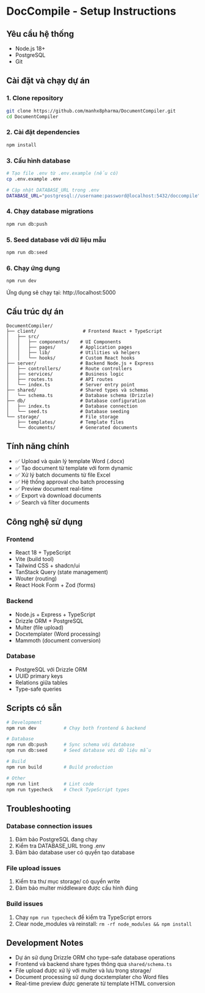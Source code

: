 # DocCompile - Setup Instructions

## Yêu cầu hệ thống
- Node.js 18+ 
- PostgreSQL
- Git

## Cài đặt và chạy dự án

### 1. Clone repository
```bash
git clone https://github.com/manhx8pharma/DocumentCompiler.git
cd DocumentCompiler
```

### 2. Cài đặt dependencies
```bash
npm install
```

### 3. Cấu hình database
```bash
# Tạo file .env từ .env.example (nếu có)
cp .env.example .env

# Cập nhật DATABASE_URL trong .env
DATABASE_URL="postgresql://username:password@localhost:5432/doccompile"
```

### 4. Chạy database migrations
```bash
npm run db:push
```

### 5. Seed database với dữ liệu mẫu
```bash
npm run db:seed
```

### 6. Chạy ứng dụng
```bash
npm run dev
```

Ứng dụng sẽ chạy tại: http://localhost:5000

## Cấu trúc dự án

```
DocumentCompiler/
├── client/                 # Frontend React + TypeScript
│   ├── src/
│   │   ├── components/    # UI Components
│   │   ├── pages/         # Application pages
│   │   ├── lib/           # Utilities và helpers
│   │   └── hooks/         # Custom React hooks
├── server/                # Backend Node.js + Express
│   ├── controllers/       # Route controllers
│   ├── services/          # Business logic
│   ├── routes.ts          # API routes
│   └── index.ts           # Server entry point
├── shared/                # Shared types và schemas
│   └── schema.ts          # Database schema (Drizzle)
├── db/                    # Database configuration
│   ├── index.ts           # Database connection
│   └── seed.ts            # Database seeding
└── storage/               # File storage
    ├── templates/         # Template files
    └── documents/         # Generated documents
```

## Tính năng chính

- ✅ Upload và quản lý template Word (.docx)
- ✅ Tạo document từ template với form dynamic
- ✅ Xử lý batch documents từ file Excel
- ✅ Hệ thống approval cho batch processing
- ✅ Preview document real-time
- ✅ Export và download documents
- ✅ Search và filter documents

## Công nghệ sử dụng

### Frontend
- React 18 + TypeScript
- Vite (build tool)
- Tailwind CSS + shadcn/ui
- TanStack Query (state management)
- Wouter (routing)
- React Hook Form + Zod (forms)

### Backend  
- Node.js + Express + TypeScript
- Drizzle ORM + PostgreSQL
- Multer (file upload)
- Docxtemplater (Word processing)
- Mammoth (document conversion)

### Database
- PostgreSQL với Drizzle ORM
- UUID primary keys
- Relations giữa tables
- Type-safe queries

## Scripts có sẵn

```bash
# Development
npm run dev          # Chạy both frontend & backend

# Database
npm run db:push      # Sync schema với database
npm run db:seed      # Seed database với dữ liệu mẫu

# Build
npm run build        # Build production

# Other
npm run lint         # Lint code
npm run typecheck    # Check TypeScript types
```

## Troubleshooting

### Database connection issues
1. Đảm bảo PostgreSQL đang chạy
2. Kiểm tra DATABASE_URL trong .env
3. Đảm bảo database user có quyền tạo database

### File upload issues
1. Kiểm tra thư mục storage/ có quyền write
2. Đảm bảo multer middleware được cấu hình đúng

### Build issues
1. Chạy `npm run typecheck` để kiểm tra TypeScript errors
2. Clear node_modules và reinstall: `rm -rf node_modules && npm install`

## Development Notes

- Dự án sử dụng Drizzle ORM cho type-safe database operations
- Frontend và backend share types thông qua `shared/schema.ts`
- File upload được xử lý với multer và lưu trong storage/
- Document processing sử dụng docxtemplater cho Word files
- Real-time preview được generate từ template HTML conversion
